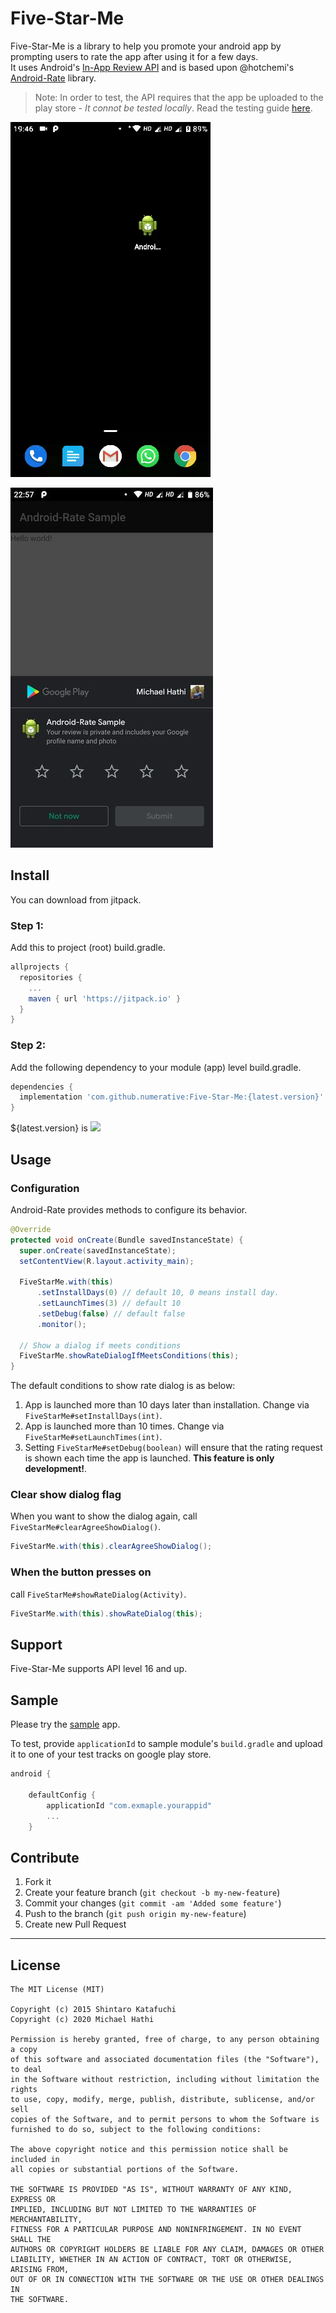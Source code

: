 Five-Star-Me
============

Five-Star-Me is a library to help you promote your android app by prompting users to rate the app after using it for a few days.<br>
It uses Android's [In-App Review API](https://developer.android.com/guide/playcore/in-app-review) and is based upon @hotchemi's [Android-Rate](https://github.com/hotchemi/Android-Rate) library.

>Note: In order to test, the API requires that the app be uploaded to the play store - *It connot be tested locally*. Read the testing guide [here](https://developer.android.com/guide/playcore/in-app-review/test).

![screen shot](screen-shot.gif)

![screen shot2](screen-shot2.jpg)

## Install

You can download from jitpack.

### Step 1: 
Add this to project (root) build.gradle.

```groovy
allprojects {
  repositories {
    ...
    maven { url 'https://jitpack.io' }
  }
}
```
### Step 2:
Add the following dependency to your module (app) level build.gradle.

```groovy
dependencies {
  implementation 'com.github.numerative:Five-Star-Me:{latest.version}'
}
```

${latest.version} is [![](https://jitpack.io/v/numerative/Five-Star-Me.svg)](https://jitpack.io/#numerative/Five-Star-Me)

## Usage

### Configuration

Android-Rate provides methods to configure its behavior.

```java
@Override
protected void onCreate(Bundle savedInstanceState) {
  super.onCreate(savedInstanceState);
  setContentView(R.layout.activity_main);

  FiveStarMe.with(this)
      .setInstallDays(0) // default 10, 0 means install day.
      .setLaunchTimes(3) // default 10
      .setDebug(false) // default false
      .monitor();

  // Show a dialog if meets conditions
  FiveStarMe.showRateDialogIfMeetsConditions(this);
}
```

The default conditions to show rate dialog is as below:

1. App is launched more than 10 days later than installation. Change via `FiveStarMe#setInstallDays(int)`.
2. App is launched more than 10 times. Change via `FiveStarMe#setLaunchTimes(int)`.
3. Setting `FiveStarMe#setDebug(boolean)` will ensure that the rating request is shown each time the app is launched. **This feature is only development!**.

### Clear show dialog flag

When you want to show the dialog again, call `FiveStarMe#clearAgreeShowDialog()`.

```java
FiveStarMe.with(this).clearAgreeShowDialog();
```

### When the button presses on

call `FiveStarMe#showRateDialog(Activity)`.

```java
FiveStarMe.with(this).showRateDialog(this);
```

## Support

Five-Star-Me supports API level 16 and up.

## Sample

Please try the [sample](https://github.com/numerative/Five-Star-Me/tree/master/sample) app. 

To test, provide `applicationId` to sample module's `build.gradle` and upload it to one of your test tracks on google play store.
```groovy
android {

    defaultConfig {
        applicationId "com.exmaple.yourappid"
        ...
    }
```

## Contribute

1. Fork it
2. Create your feature branch (`git checkout -b my-new-feature`)
3. Commit your changes (`git commit -am 'Added some feature'`)
4. Push to the branch (`git push origin my-new-feature`)
5. Create new Pull Request

<hr>

## License
```
The MIT License (MIT)

Copyright (c) 2015 Shintaro Katafuchi
Copyright (c) 2020 Michael Hathi

Permission is hereby granted, free of charge, to any person obtaining a copy
of this software and associated documentation files (the "Software"), to deal
in the Software without restriction, including without limitation the rights
to use, copy, modify, merge, publish, distribute, sublicense, and/or sell
copies of the Software, and to permit persons to whom the Software is
furnished to do so, subject to the following conditions:

The above copyright notice and this permission notice shall be included in
all copies or substantial portions of the Software.

THE SOFTWARE IS PROVIDED "AS IS", WITHOUT WARRANTY OF ANY KIND, EXPRESS OR
IMPLIED, INCLUDING BUT NOT LIMITED TO THE WARRANTIES OF MERCHANTABILITY,
FITNESS FOR A PARTICULAR PURPOSE AND NONINFRINGEMENT. IN NO EVENT SHALL THE
AUTHORS OR COPYRIGHT HOLDERS BE LIABLE FOR ANY CLAIM, DAMAGES OR OTHER
LIABILITY, WHETHER IN AN ACTION OF CONTRACT, TORT OR OTHERWISE, ARISING FROM,
OUT OF OR IN CONNECTION WITH THE SOFTWARE OR THE USE OR OTHER DEALINGS IN
THE SOFTWARE.
```